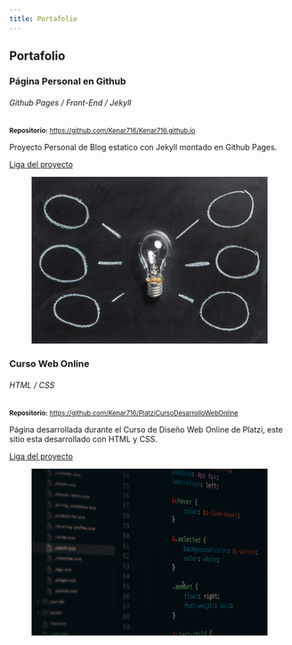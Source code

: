 ```yaml
---
title: Portafolio
---
```

<section id="portfolio" class="portfolio">
    <div class="container">
        <h2>Portafolio</h2>
        <article class="project">
            <div class="project-details">
                <h3 class="project-title">Página Personal en Github</h3>
                <h6 class="project-skill">Github Pages / Front-End / Jekyll</h6>
                <p class="project-repository">
                    <small>
                        <strong>Repositorio:</strong>
                        <a class="project-url" href="https://github.com/Kenar716/Kenar716.github.io" target="_blank">https://github.com/Kenar716/Kenar716.github.io</a>
                    </small>
                </p>
                <p class="project-description">
                    Proyecto Personal de Blog estatico con Jekyll montado en Github Pages.
                </p>
                <a class="project-url" href="https://kenar716.github.io/" target="_blank">Liga del proyecto</a>
            </div>
            <figure class="project-imageContainer">
                <img class="project-image" src="/assets/images/portfolio/abstract-ai-art-355948.jpg" width="500" height="300"
                    alt="Imagen Portafolio" />
            </figure>
        </article>
        <article class="project">
            <div class="project-details">
                <h3 class="project-title">Curso Web Online</h3>
                <h6 class="project-skill">HTML / CSS</h6>
                <p class="project-repository">
                    <small>
                        <strong>Repositorio:</strong>
                        <a class="project-url" href="https://github.com/Kenar716/PlatziCursoDesarrolloWebOnline" target="_blank">https://github.com/Kenar716/PlatziCursoDesarrolloWebOnline</a>
                    </small>
                </p>
                <p class="project-description">
                    Página desarrollada durante el Curso de Diseño Web Online de Platzi,
                    este sitio esta desarrollado con HTML y CSS.
                </p>
                <a class="project-url" href="https://kenar716.github.io/PlatziCursoDesarrolloWebOnline/" target="_blank">Liga del proyecto</a>
            </div>
            <figure class="project-imageContainer">
                <img class="project-image" src="/assets/images/portfolio/alphabet-bright-business-256502.jpg" width="500"
                    height="300" alt="Imagen Portafolio" />
            </figure>
        </article>
    </div>
</section>